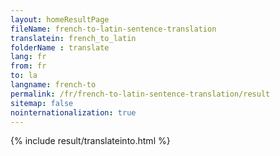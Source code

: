 ```yaml
---
layout: homeResultPage
fileName: french-to-latin-sentence-translation
translatein: french_to_latin
folderName : translate
lang: fr
from: fr
to: la
langname: french-to
permalink: /fr/french-to-latin-sentence-translation/result
sitemap: false
nointernationalization: true
---
```

{% include result/translateinto.html %}

<script src="/js/result/translation.js" data-foldername="{{page.folderName}}" data-lang="{{page.lang}}"></script>
